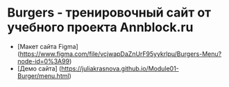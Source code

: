 # Burgers - тренировочный сайт от учебного проекта Annblock.ru

* [Макет сайта Figma] (https://www.figma.com/file/vcjwapDaZnUrF95yykrlpu/Burgers-Menu?node-id=0%3A99)
* [Демо сайта] (https://juliakrasnova.github.io/Module01-Burger/menu.html)